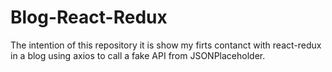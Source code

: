 # Blog-React-Redux

The intention of this repository it is show my firts contanct with react-redux in a blog using axios to call a fake API from JSONPlaceholder.

